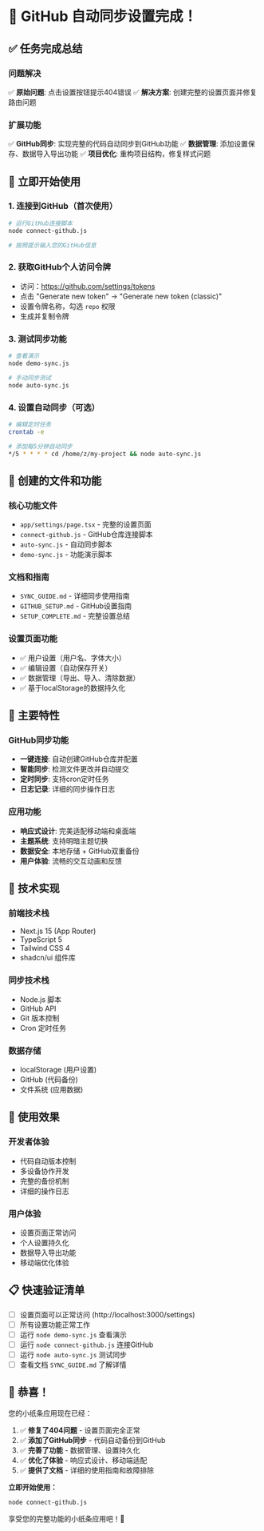 # 🎉 GitHub 自动同步设置完成！

## ✅ 任务完成总结

### 问题解决
✅ **原始问题**: 点击设置按钮提示404错误
✅ **解决方案**: 创建完整的设置页面并修复路由问题

### 扩展功能
✅ **GitHub同步**: 实现完整的代码自动同步到GitHub功能
✅ **数据管理**: 添加设置保存、数据导入导出功能
✅ **项目优化**: 重构项目结构，修复样式问题

## 🚀 立即开始使用

### 1. 连接到GitHub（首次使用）
```bash
# 运行GitHub连接脚本
node connect-github.js

# 按照提示输入您的GitHub信息
```

### 2. 获取GitHub个人访问令牌
- 访问：https://github.com/settings/tokens
- 点击 "Generate new token" → "Generate new token (classic)"
- 设置令牌名称，勾选 `repo` 权限
- 生成并复制令牌

### 3. 测试同步功能
```bash
# 查看演示
node demo-sync.js

# 手动同步测试
node auto-sync.js
```

### 4. 设置自动同步（可选）
```bash
# 编辑定时任务
crontab -e

# 添加每5分钟自动同步
*/5 * * * * cd /home/z/my-project && node auto-sync.js
```

## 📁 创建的文件和功能

### 核心功能文件
- `app/settings/page.tsx` - 完整的设置页面
- `connect-github.js` - GitHub仓库连接脚本
- `auto-sync.js` - 自动同步脚本
- `demo-sync.js` - 功能演示脚本

### 文档和指南
- `SYNC_GUIDE.md` - 详细同步使用指南
- `GITHUB_SETUP.md` - GitHub设置指南
- `SETUP_COMPLETE.md` - 完整设置总结

### 设置页面功能
- ✅ 用户设置（用户名、字体大小）
- ✅ 编辑设置（自动保存开关）
- ✅ 数据管理（导出、导入、清除数据）
- ✅ 基于localStorage的数据持久化

## 🎯 主要特性

### GitHub同步功能
- **一键连接**: 自动创建GitHub仓库并配置
- **智能同步**: 检测文件更改并自动提交
- **定时同步**: 支持cron定时任务
- **日志记录**: 详细的同步操作日志

### 应用功能
- **响应式设计**: 完美适配移动端和桌面端
- **主题系统**: 支持明暗主题切换
- **数据安全**: 本地存储 + GitHub双重备份
- **用户体验**: 流畅的交互动画和反馈

## 🔧 技术实现

### 前端技术栈
- Next.js 15 (App Router)
- TypeScript 5
- Tailwind CSS 4
- shadcn/ui 组件库

### 同步技术栈
- Node.js 脚本
- GitHub API
- Git 版本控制
- Cron 定时任务

### 数据存储
- localStorage (用户设置)
- GitHub (代码备份)
- 文件系统 (应用数据)

## 🎊 使用效果

### 开发者体验
- 代码自动版本控制
- 多设备协作开发
- 完整的备份机制
- 详细的操作日志

### 用户体验
- 设置页面正常访问
- 个人设置持久化
- 数据导入导出功能
- 移动端优化体验

## 📋 快速验证清单

- [ ] 设置页面可以正常访问 (http://localhost:3000/settings)
- [ ] 所有设置功能正常工作
- [ ] 运行 `node demo-sync.js` 查看演示
- [ ] 运行 `node connect-github.js` 连接GitHub
- [ ] 运行 `node auto-sync.js` 测试同步
- [ ] 查看文档 `SYNC_GUIDE.md` 了解详情

## 🎉 恭喜！

您的小纸条应用现在已经：

1. ✅ **修复了404问题** - 设置页面完全正常
2. ✅ **添加了GitHub同步** - 代码自动备份到GitHub
3. ✅ **完善了功能** - 数据管理、设置持久化
4. ✅ **优化了体验** - 响应式设计、移动端适配
5. ✅ **提供了文档** - 详细的使用指南和故障排除

**立即开始使用：**
```bash
node connect-github.js
```

享受您的完整功能的小纸条应用吧！🚀